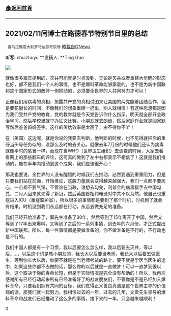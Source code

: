###  [:house:返回首頁](https://github.com/ourhimalayas/txt)
---

## 2021/02/11闫博士在路德春节特别节目里的总结
` 喜马拉雅意大利罗马达芬奇农场` [轉載自GNews](https://gnews.org/zh-hans/904313/)

**听写:** shuizhuyu **发稿人: **Ting Guo

![]()![](https://gnews.org/wp-content/uploads/2021/02/Et_lpeWWgAIWrwb-1.jpg)

就像很多嘉宾提到的，灭共可能就是时机没到，无论是灭共或者重建大觉醒的形态也好，都不是我们一个人的事情，也不是爆料革命能够承载的，也不是为新中国联邦这个国家形式的政体一例推动的，必须要全世界的人共同努力才可以！

正像我们用病毒的真相、揭露共产党的真相试图来让美国的两党能够团结合作，但是要花很长的时间，不像我们的想象重磅一扔出，别人就相信！有这种思想都是因为我们受共产党的教育，党的教育就是今天党告诉你什么指示，明天就全部开会政治学习，然后学校里就举办征文比赛，小朋友就去朗诵，然后家庭作业就是回家默写然后爸爸妈妈签字。这样的传达效率是太高了，由不得你不听！

在（美国）这边呢，就是你说的我要去判断，他判断的时候，也不见得就把你的重磅当头号任务似的，没那么及时的去关心。就像去年7月份的时候他们还认为病毒就像平时的感冒一样，而现在当WHO（世界卫生组织）去调查的时候，大家去看看网上的那些翻车的评论，这可真的做到了左中右都表示不相信了！这就是我们推动的，能在半年内推动到这个成果，我们应该很开心！

那我也要说，全世界的人没有醒悟的时候我们去推动，必然要遇到重重阻力，但是只要我们站在前面，开始推动，这股力量就会变得越来越强大，我们一点都不要灰心，一点都不要气馁，不管谁在当政，谁想去勾兑，利普金的病毒猎手去中国勾兑，二月人回来就先得了新冠，然后英国首相约翰逊对中共不以为然，他自己也重症进入ICU（重症监护室），所以很多的事情都是要到了那个时机，时机到了就会有结果，时机没到我们永远都在行动，永远去做充足的准备。

我们已经开始准备了，郭先生准备了30年，然后等到了15年离开了中国，然后又等到了17年出来爆料，又等到了之后的一系列事情，到去年的六月份，才正式提出新中国联邦。所以，每一件事情都是要做准备的，你不做准备是不行的，不行动也是不行的。

我们中国人都是有一个习惯，我以后要怎么怎么样，我以后要去灭共，等以后……，以后这个词是教小朋友的，我长大以后要当老师，我长大以后要去做医生，等到你长大以后，你要不就是在当老师考试的路上，要不就是学医当医生的途中，如果这些你都不去做的话，那么你的以后就是一直做梦！可以一直梦到很以后，这个取决于你的寿命长短，但是于实际情况是完全没有帮助的！所以，我再次感谢所有已经行动起来所有已经准备好了的战友朋友们，不管你是不是已经加入爆料革命，只要我们拥有共同的目标，我们觉得正义善良真诚是这个世界主导的价值观的话，那我们就一起努力，我相信过去的一年，过去的几年，文贵先生领导的爆料革命和战友们已经推动了这么多的事情，接下来的一年，只会越来越顺利！

0
